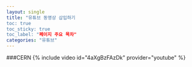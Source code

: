 ```yaml
---
layout: single
title: "유튜브 동영상 삽입하기 
toc: true
toc_sticky: true
toc_label: "페이지 주요 목차" 
categories: "유튜브"
--- 
```



###CERN
{% include video id="4aXgBzFAzDk" provider="youtube" %}

